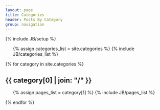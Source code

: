 ```yaml
---
layout: page
title: Categories
header: Posts By Category
group: navigation
---
```

{% include JB/setup %}

<!-- Google Adsense -->
<script async src="//pagead2.googlesyndication.com/pagead/js/adsbygoogle.js"></script>
<!-- Incognitech AdSense -->
<ins class="adsbygoogle"
     style="display:block"
     data-ad-client="ca-pub-2157482864791682"
     data-ad-slot="3785934257"
     data-ad-format="auto"></ins>
<script>
(adsbygoogle = window.adsbygoogle || []).push({});
</script>

<ul class="tag_box inline">
  {% assign categories_list = site.categories %}
  {% include JB/categories_list %}
</ul>


{% for category in site.categories %}
  <h2 id="{{ category[0] }}-ref">{{ category[0] | join: "/" }}</h2>
  <ul>
    {% assign pages_list = category[1] %}  
    {% include JB/pages_list %}
  </ul>
{% endfor %}

<!-- Google Adsense -->
<script async src="//pagead2.googlesyndication.com/pagead/js/adsbygoogle.js"></script>
<!-- Incognitech AdSense -->
<ins class="adsbygoogle"
     style="display:block"
     data-ad-client="ca-pub-2157482864791682"
     data-ad-slot="3785934257"
     data-ad-format="auto"></ins>
<script>
(adsbygoogle = window.adsbygoogle || []).push({});
</script>
